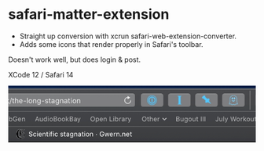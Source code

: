 # safari-matter-extension

* Straight up conversion with xcrun safari-web-extension-converter.
* Adds some icons that render properly in Safari's toolbar.

Doesn't work well, but does login & post.

XCode 12 / Safari 14


![](https://github.com/adam-zethraeus/safari-matter-extension/blob/master/safari_matter_toolbar.gif?raw=true)
